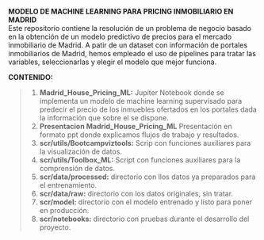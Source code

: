 **MODELO DE MACHINE LEARNING PARA PRICING INMOBILIARIO EN MADRID**  
Este repositorio contiene la resolución de un problema de negocio basado en la obtención de un modelo predictivo de precios para el mercado inmobiliario de Madrid.
A patir de un dataset con información de portales inmobiliarios de Madrid, hemos empleado el uso de pipelines para tratar las variables, seleccionarlas y elegir el modelo que mejor funciona. 

**CONTENIDO:**
> 1. **Madrid_House_Pricing_ML:** Jupiter Notebook donde se implementa un modelo de machine learning supervisado para predecir el precio de los inmuebles ofertados en los portales dada la información que sobre el se dispone.
> 2. **Presentacion Madrid_House_Pricing_ML** Presentación en formato ppt donde explicamos flujos de trabajo y resultados.
> 3. **scr/utils/Bootcampviztools:** Scrip con funciones auxiliares para la visualización de datos.
> 5. **scr/utils/Toolbox_ML:** Script con funciones auxiliares para la comprensión de datos.
> 6. **scr/data/processed:** directorio con llos datos ya preparados para el entrenamiento.
> 6. **scr/data/raw:** directorio con los datos originales, sin tratar.
> 6. **scr/model:** directorio con el modelo entrenado y listo para poner en producción.
> 6. **scr/notebooks:** directorio con pruebas durante el desarrollo del proyecto.